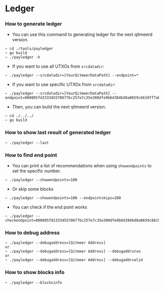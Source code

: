 # Ledger

### How to generate ledger

* You can use this command to generating ledger for the next qitmeerd version.
```
~ cd ./tools/payledger
~ go build
~ ./payledger -h
```
* If you want to use all UTXOs from `srcdatadir`:
```
~ ./payledger --srcdatadir=[YourQitmeerDataPath] --endpoint=*
```

* If you want to use specific UTXOs from `srcdatadir`:
```
~ ./payledger --srcdatadir=[YourQitmeerDataPath] --endpoint=000005fd233345570677bc257e7c35e300dfe9b6d384bd8a0659c6619ff7ab30
```

* Then, you can build the next qitmeerd version.
```
~ cd ./../../
~ go build
```

### How to show last result of generated ledger
```
~ ./payledger --last
```

### How to find end point
* You can print a list of recommendations when using `showendpoints` to set the specific number.
```
~ ./payledger --showendpoints=100
```
* Or skip some blocks
```
~ ./payledger --showendpoints=100 --endpointskips=200
```
* You can check if the end point works
```
~ ./payledger --checkendpoint=000005fd233345570677bc257e7c35e300dfe9b6d384bd8a0659c6619ff7ab30
```

### How to debug address
```
~ ./payledger --debugaddress=[Qitmeer Address]
or
~ ./payledger --debugaddress=[Qitmeer Address] --debugaddrutxo
or
~ ./payledger --debugaddress=[Qitmeer Address] --debugaddrvalid
```


### How to show blocks info
```
~ ./payledger --blocksinfo
```